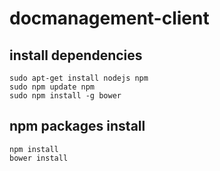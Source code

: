 # docmanagement-client

## install dependencies

	sudo apt-get install nodejs npm
	sudo npm update npm
	sudo npm install -g bower

## npm packages install
	
	npm install
	bower install

